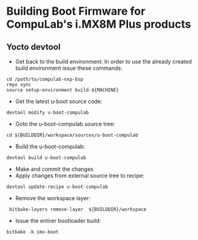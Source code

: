 # Building Boot Firmware for CompuLab's i.MX8M Plus products

## Yocto devtool ##

* Get back to the build environment:
In order to use the already created build environment issue these commands:
```
cd /path/to/compulab-nxp-bsp
repo sync
source setup-environment build-${MACHINE}
```

* Get the latest u-boot source code:
```
devtool modify u-boot-compulab
```

* Goto the u-boot-compulab source tree:
```
cd ${BUILDDIR}/workspace/sources/u-boot-compulab
```

* Build the u-boot-compulab:
```
devtool build u-boot-compulab
```

* Make and commit the changes
* Apply changes from external source tree to recipe:
```
devtool update-recipe u-boot-compulab
```

* Remove the workspace layer:
```
 bitbake-layers remove-layer  ${BUILDDIR}/workspace
```

* Issue the entirer bootloader build:
```
bitbake -k imx-boot
```
